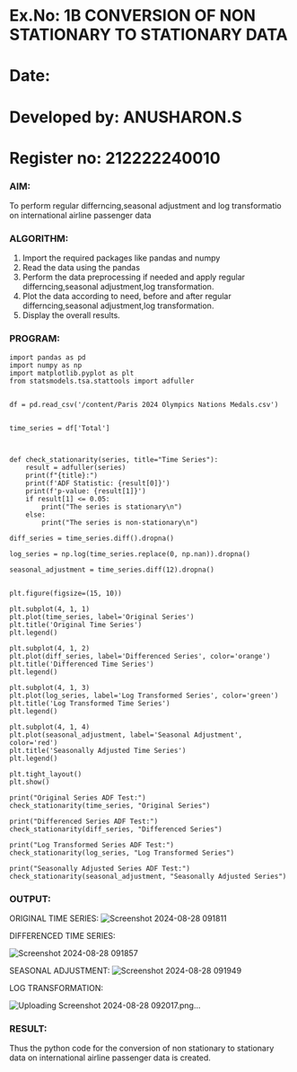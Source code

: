 # Ex.No: 1B                     CONVERSION OF NON STATIONARY TO STATIONARY DATA
# Date: 
# Developed by: ANUSHARON.S
# Register no: 212222240010
### AIM:
To perform regular differncing,seasonal adjustment and log transformatio on international airline passenger data
### ALGORITHM:
1. Import the required packages like pandas and numpy
2. Read the data using the pandas
3. Perform the data preprocessing if needed and apply regular differncing,seasonal adjustment,log transformation.
4. Plot the data according to need, before and after regular differncing,seasonal adjustment,log transformation.
5. Display the overall results.
### PROGRAM:
```
import pandas as pd
import numpy as np
import matplotlib.pyplot as plt
from statsmodels.tsa.stattools import adfuller


df = pd.read_csv('/content/Paris 2024 Olympics Nations Medals.csv')


time_series = df['Total'] 



def check_stationarity(series, title="Time Series"):
    result = adfuller(series)
    print(f"{title}:")
    print(f'ADF Statistic: {result[0]}')
    print(f'p-value: {result[1]}')
    if result[1] <= 0.05:
        print("The series is stationary\n")
    else:
        print("The series is non-stationary\n")

diff_series = time_series.diff().dropna()

log_series = np.log(time_series.replace(0, np.nan)).dropna()

seasonal_adjustment = time_series.diff(12).dropna()


plt.figure(figsize=(15, 10))

plt.subplot(4, 1, 1)
plt.plot(time_series, label='Original Series')
plt.title('Original Time Series')
plt.legend()

plt.subplot(4, 1, 2)
plt.plot(diff_series, label='Differenced Series', color='orange')
plt.title('Differenced Time Series')
plt.legend()

plt.subplot(4, 1, 3)
plt.plot(log_series, label='Log Transformed Series', color='green')
plt.title('Log Transformed Time Series')
plt.legend()

plt.subplot(4, 1, 4)
plt.plot(seasonal_adjustment, label='Seasonal Adjustment', color='red')
plt.title('Seasonally Adjusted Time Series')
plt.legend()

plt.tight_layout()
plt.show()

print("Original Series ADF Test:")
check_stationarity(time_series, "Original Series")

print("Differenced Series ADF Test:")
check_stationarity(diff_series, "Differenced Series")

print("Log Transformed Series ADF Test:")
check_stationarity(log_series, "Log Transformed Series")

print("Seasonally Adjusted Series ADF Test:")
check_stationarity(seasonal_adjustment, "Seasonally Adjusted Series")

```
### OUTPUT:
ORIGINAL TIME SERIES: 
![Screenshot 2024-08-28 091811](https://github.com/user-attachments/assets/0459b13f-7474-49cb-8d24-2f3bcd84eabc)

 DIFFERENCED TIME SERIES:

![Screenshot 2024-08-28 091857](https://github.com/user-attachments/assets/7bd7262f-5f47-4487-8ee2-5f47d162738d)

SEASONAL ADJUSTMENT:
![Screenshot 2024-08-28 091949](https://github.com/user-attachments/assets/b1463f12-c446-4497-87e5-edcb47fac672)


LOG TRANSFORMATION:

![Uploading Screenshot 2024-08-28 092017.png…]()


### RESULT:
Thus the python code for the conversion of non stationary to stationary data on international airline passenger
data is created.
